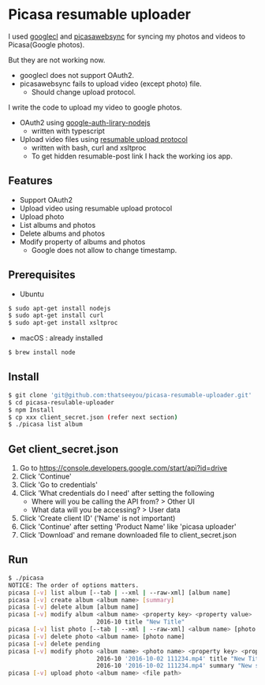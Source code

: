 # Picasa resumable uploader
I used [googlecl](https://code.google.com/archive/p/googlecl/) and [picasawebsync](https://github.com/leocrawford/picasawebsync) for syncing my photos and videos to Picasa(Google photos).

But they are not working now.
- googlecl does not support OAuth2.
- picasawebsync fails to upload video (except photo) file.
    - Should change upload protocol.

I write the code to upload my video to google photos.
- OAuth2 using [google-auth-lirary-nodejs](https://github.com/google/google-auth-library-nodejs)
    - written with typescript
- Upload video files using [resumable upload protocol](https://developers.google.com/gdata/docs/resumable_upload)
    - written with bash, curl and xsltproc
    - To get hidden resumable-post link I hack the working ios app. 

## Features
- Support OAuth2
- Upload video using resumable upload protocol 
- Upload photo
- List albums and photos
- Delete albums and photos
- Modify property of albums and photos
    - Google does not allow to change timestamp.

## Prerequisites
* Ubuntu
```bash
$ sudo apt-get install nodejs
$ sudo apt-get install curl
$ sudo apt-get install xsltproc
```

* macOS : already installed
```bash
$ brew install node
```

## Install
```bash
$ git clone 'git@github.com:thatseeyou/picasa-resumable-uploader.git'
$ cd picasa-resulable-uploader
$ npm Install
$ cp xxx client_secret.json (refer next section)
$ ./picasa list album
```

## Get client_secret.json
1. Go to https://console.developers.google.com/start/api?id=drive
2. Click 'Continue'
3. Click 'Go to credentials'
4. Click 'What credentials do I need' after setting the following
    - Where will you be calling the API from? > Other UI
    - What data will you be accessing? > User data
5. Click 'Create client ID' ('Name' is not important)
6. Click 'Continue' after setting 'Product Name' like 'picasa uploader'
7. Click 'Download' and remane downloaded file to client_secret.json

## Run
```bash
$ ./picasa
NOTICE: The order of options matters.
picasa [-v] list album [--tab | --xml | --raw-xml] [album name]
picasa [-v] create album <album name> [summary] 
picasa [-v] delete album [album name]
picasa [-v] modify album <album name> <property key> <property value>
                         2016-10 title "New Title"
picasa [-v] list photo [--tab | --xml | --raw-xml] <album name> [photo name]
picasa [-v] delete photo <album name> [photo name]
picasa [-v] delete pending
picasa [-v] modify photo <album name> <photo name> <property key> <property value>
                         2016-10 '2016-10-02 111234.mp4' title "New Title"
                         2016-10 '2016-10-02 111234.mp4' summary "New summary"
picasa [-v] upload photo <album name> <file path>
```

